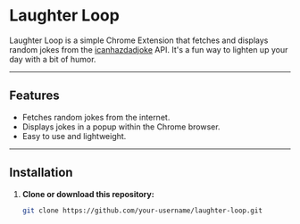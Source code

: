 # Laughter Loop

Laughter Loop is a simple Chrome Extension that fetches and displays random jokes from the [icanhazdadjoke](https://icanhazdadjoke.com/) API. It's a fun way to lighten up your day with a bit of humor.

---

## Features
- Fetches random jokes from the internet.
- Displays jokes in a popup within the Chrome browser.
- Easy to use and lightweight.

---

## Installation

1. **Clone or download this repository:**
   ```bash
   git clone https://github.com/your-username/laughter-loop.git
